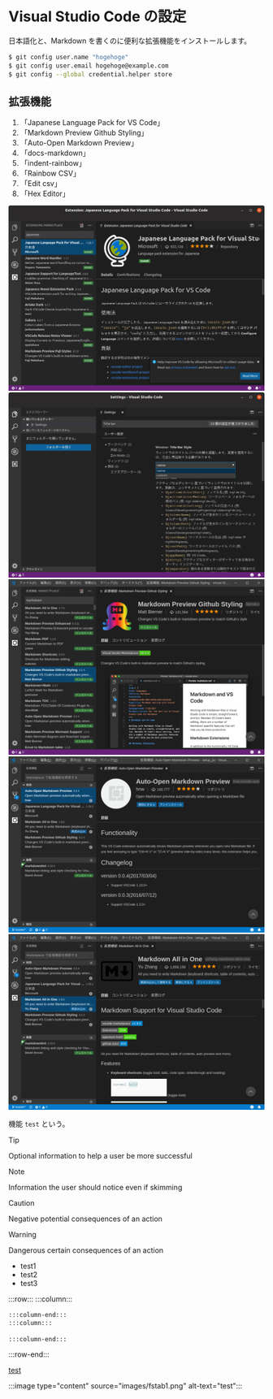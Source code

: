 # Visual Studio Code の設定  
日本語化と、Markdown を書くのに便利な拡張機能をインストールします。  

```sh
$ git config user.name "hogehoge"
$ git config user.email hogehoge@example.com  
$ git config --global credential.helper store  
```  
## 拡張機能
1. 「Japanese Language Pack for VS Code」
1. 「Markdown Preview Github Styling」
1. 「Auto-Open Markdown Preview」
1. 「docs-markdown」
1. 「indent-rainbow」
1. 「Rainbow CSV」
1. 「Edit csv」
1. 「Hex Editor」

  
<img src="images/vscode1.png" alt="image">  
<img src="images/vscode2.png" alt="image">  
<img src="images/vscode3.png" alt="image">  
<img src="images/vscode4.png" alt="image">  
<img src="images/vscode5.png" alt="image">  
  
機能 `test` という。
> [!TIP]
> Optional information to help a user be more successful
  
> [!NOTE]
> Information the user should notice even if skimming
  
> [!CAUTION]
> Negative potential consequences of an action
  
> [!WARNING]
> Dangerous certain consequences of an action
  
- test1
- test2
- test3
  
:::row:::
    :::column:::
        
    :::column-end:::
    :::column:::
        
    :::column-end:::
:::row-end:::
  
[test](https://www.example.com)
  
:::image type="content" source="images/fstab1.png" alt-text="test":::
  
